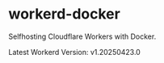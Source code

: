 # workerd-docker 
Selfhosting Cloudflare Workers with Docker.

Latest Workerd Version: v1.20250423.0